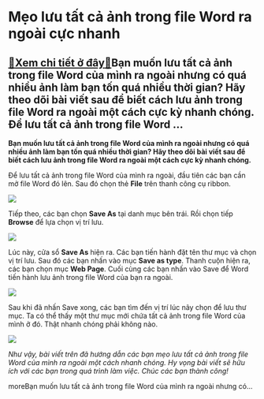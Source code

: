 Mẹo lưu tất cả ảnh trong file Word ra ngoài cực nhanh
=====================================================

[:gift:Xem chi tiết ở đây:gift:](https://hddtvn.com/meo-luu-tat-ca-anh-trong-file-word-ra-ngoai-cuc-nhanh/)Bạn muốn lưu tất cả ảnh trong file Word của mình ra ngoài nhưng có quá nhiều ảnh làm bạn tốn quá nhiều thời gian? Hãy theo dõi bài viết sau để biết cách lưu ảnh trong file Word ra ngoài một cách cực kỳ nhanh chóng. Để lưu tất cả ảnh trong file Word …
----------------------------------------------------------------------------------------------------------------------------------------------------------------------------------------------------------------------------------------------------------

**Bạn muốn lưu tất cả ảnh trong file Word của mình ra ngoài nhưng có quá nhiều ảnh làm bạn tốn quá nhiều thời gian? Hãy theo dõi bài viết sau để biết cách lưu ảnh trong file Word ra ngoài một cách cực kỳ nhanh chóng.**


Để lưu tất cả ảnh trong file Word của mình ra ngoài, đầu tiên các bạn cần mở file Word đó lên. Sau đó chọn thẻ **File** trên thanh công cụ ribbon.


![](https://hddtvn.com/wp-content/uploads/2021/01/3o1qDar.png)


Tiếp theo, các bạn chọn **Save As** tại danh mục bên trái. Rồi chọn tiếp **Browse** để lựa chọn vị trí lưu.


![](https://hddtvn.com/wp-content/uploads/2021/01/SIwFNGm.png)


Lúc này, cửa sổ **Save As** hiện ra. Các bạn tiến hành đặt tên thư mục và chọn vị trí lưu. Sau đó các bạn nhấn vào mục **Save as type**. Thanh cuộn hiện ra, các bạn chọn mục **Web Page**. Cuối cùng các bạn nhấn vào Save để Word tiến hành lưu ảnh trong file Word của bạn ra ngoài.


![](https://hddtvn.com/wp-content/uploads/2021/01/OqbTJnB.png)


Sau khi đã nhấn Save xong, các bạn tìm đến vị trí lúc nãy chọn để lưu thư mục. Ta có thể thấy một thư mục mới chứa tất cả ảnh trong file Word của mình ở đó. Thật nhanh chóng phải không nào.


![](https://hddtvn.com/wp-content/uploads/2021/01/IOHzYas.png)


*Như vậy, bài viết trên đã hướng dẫn các bạn mẹo lưu tất cả ảnh trong file Word của mình ra ngoài một cách nhanh chóng. Hy vọng bài viết sẽ hữu ích với các bạn trong quá trình làm việc. Chúc các bạn thành công!*


moreBạn muốn lưu tất cả ảnh trong file Word của mình ra ngoài nhưng có…

